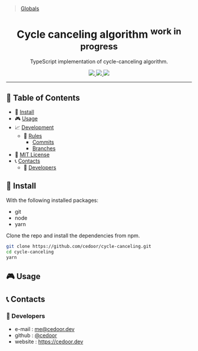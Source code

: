 > [Globals](globals.md)

<p align="center">
    <h1 align="center">
        Cycle canceling algorithm <sup>work in progress</sup>
    </h1>
    <p align="center">TypeScript implementation of cycle-canceling algorithm.</p>
</p>
    
<p align="center">
    <a href="https://github.com/cedoor/cycle-canceling/blob/master/LICENSE" target="_blank">
        <img src="https://img.shields.io/github/license/cedoor/cycle-canceling.svg?style=flat-square">
    </a>
    <a href="https://david-dm.org/cedoor/cycle-canceling" target="_blank">
        <img src="https://img.shields.io/david/cedoor/cycle-canceling.svg?style=flat-square">
    </a>
    <a href="https://david-dm.org/cedoor/cycle-canceling?type=dev" target="_blank">
        <img src="https://img.shields.io/david/dev/cedoor/cycle-canceling.svg?style=flat-square">
    </a>
</p>

___

## :paperclip: Table of Contents
- :hammer: [Install](#hammer-install)
- :video_game: [Usage](#video_game-usage)
- :chart_with_upwards_trend: [Development](#chart_with_upwards_trend-development)
  - :scroll: [Rules](#scroll-rules)
    - [Commits](https://github.com/cedoor/cedoor/tree/main/git#commits-rules)
    - [Branches](https://github.com/cedoor/cedoor/tree/main/git#branch-rules)
- :page_facing_up: [MIT License](https://github.com/cedoor/cycle-canceling/blob/master/LICENSE)
- :telephone_receiver: [Contacts](#telephone_receiver-contacts)
  - :boy: [Developers](#boy-developers)

## :hammer: Install

With the following installed packages:
- git
- node
- yarn

Clone the repo and install the dependencies from npm.

```bash
git clone https://github.com/cedoor/cycle-canceling.git
cd cycle-canceling
yarn
```

## :video_game: Usage

## :telephone_receiver: Contacts
### :boy: Developers
* e-mail : me@cedoor.dev
* github : [@cedoor](https://github.com/cedoor)
* website : https://cedoor.dev
